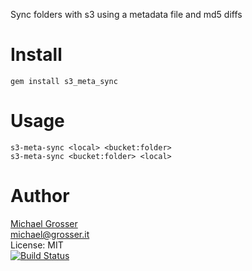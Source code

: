 Sync folders with s3 using a metadata file and md5 diffs

Install
=======

    gem install s3_meta_sync

Usage
=====

    s3-meta-sync <local> <bucket:folder>
    s3-meta-sync <bucket:folder> <local>

Author
======
[Michael Grosser](http://grosser.it)<br/>
michael@grosser.it<br/>
License: MIT<br/>
[![Build Status](https://travis-ci.org/grosser/s3_meta_sync.png)](https://travis-ci.org/grosser/s3_meta_sync)
